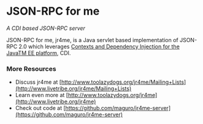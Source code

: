 JSON-RPC for me
=====
<em>A CDI based JSON-RPC server</em>

JSON-RPC for me, jr4me, is a Java servlet based implementation of JSON-RPC 2.0 which leverages [Contexts and Dependency Injection
for the JavaTM EE platform](http://jcp.org/en/jsr/summary?id=299), CDI.

### More Resources ###

*  Discuss jr4me at [http://www.toolazydogs.org/jr4me/Mailing+Lists](http://www.livetribe.org/jr4me/Mailing+Lists)
*  Learn even more at [http://www.toolazydogs.org/jr4me](http://www.livetribe.org/jr4me)
*  Check out code at [https://github.com/maguro/jr4me-server](https://github.com/maguro/jr4me-server)

